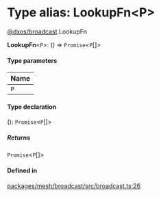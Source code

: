 # Type alias: LookupFn<P\>

[@dxos/broadcast](../modules/dxos_broadcast.md).LookupFn

 **LookupFn**<`P`\>: () => `Promise`<`P`[]\>

#### Type parameters

| Name |
| :------ |
| `P` |

#### Type declaration

(): `Promise`<`P`[]\>

##### Returns

`Promise`<`P`[]\>

#### Defined in

[packages/mesh/broadcast/src/broadcast.ts:26](https://github.com/dxos/dxos/blob/db8188dae/packages/mesh/broadcast/src/broadcast.ts#L26)
